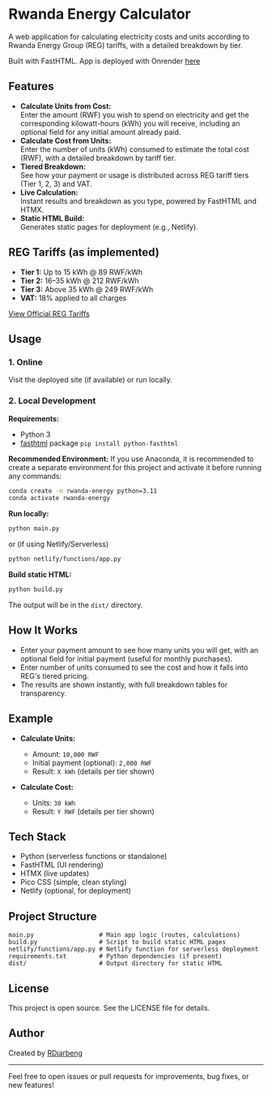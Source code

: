 # Rwanda Energy Calculator

A web application for calculating electricity costs and units according to Rwanda Energy Group (REG) tariffs, with a detailed breakdown by tier.

Built with FastHTML. App is deployed with Onrender [here](https://rwanda-energy-calculator.onrender.com/)

## Features

- **Calculate Units from Cost:**  
  Enter the amount (RWF) you wish to spend on electricity and get the corresponding kilowatt-hours (kWh) you will receive, including an optional field for any initial amount already paid.
- **Calculate Cost from Units:**  
  Enter the number of units (kWh) consumed to estimate the total cost (RWF), with a detailed breakdown by tariff tier.
- **Tiered Breakdown:**  
  See how your payment or usage is distributed across REG tariff tiers (Tier 1, 2, 3) and VAT.
- **Live Calculation:**  
  Instant results and breakdown as you type, powered by FastHTML and HTMX.
- **Static HTML Build:**  
  Generates static pages for deployment (e.g., Netlify).

## REG Tariffs (as implemented)

- **Tier 1:** Up to 15 kWh @ 89 RWF/kWh
- **Tier 2:** 16–35 kWh @ 212 RWF/kWh
- **Tier 3:** Above 35 kWh @ 249 RWF/kWh
- **VAT:** 18% applied to all charges

[View Official REG Tariffs](https://www.reg.rw/customer-service/tariffs/)

## Usage

### 1. Online

Visit the deployed site (if available) or run locally.

### 2. Local Development

**Requirements:**
- Python 3
- [fasthtml](https://github.com/AnswerDotAI/fasthtml) package 
`pip install python-fasthtml`
  

**Recommended Environment:**
If you use Anaconda, it is recommended to create a separate environment for this project and activate it before running any commands:
```bash
conda create -n rwanda-energy python=3.11
conda activate rwanda-energy
```

**Run locally:**
```bash
python main.py
```
or (if using Netlify/Serverless)
```bash
python netlify/functions/app.py
```

**Build static HTML:**
```bash
python build.py
```
The output will be in the `dist/` directory.

## How It Works

- Enter your payment amount to see how many units you will get, with an optional field for initial payment (useful for monthly purchases).
- Enter number of units consumed to see the cost and how it falls into REG's tiered pricing.
- The results are shown instantly, with full breakdown tables for transparency.

## Example

- **Calculate Units:**  
  - Amount: `10,000 RWF`  
  - Initial payment (optional): `2,000 RWF`  
  - Result: `X kWh` (details per tier shown)

- **Calculate Cost:**  
  - Units: `30 kWh`  
  - Result: `Y RWF` (details per tier shown)

## Tech Stack

- Python (serverless functions or standalone)
- FastHTML (UI rendering)
- HTMX (live updates)
- Pico CSS (simple, clean styling)
- Netlify (optional, for deployment)

## Project Structure

```
main.py                  # Main app logic (routes, calculations)
build.py                 # Script to build static HTML pages
netlify/functions/app.py # Netlify function for serverless deployment
requirements.txt         # Python dependencies (if present)
dist/                    # Output directory for static HTML
```

## License

This project is open source. See the LICENSE file for details.

## Author

Created by [RDjarbeng](https://github.com/RDjarbeng)

---

Feel free to open issues or pull requests for improvements, bug fixes, or new features!
